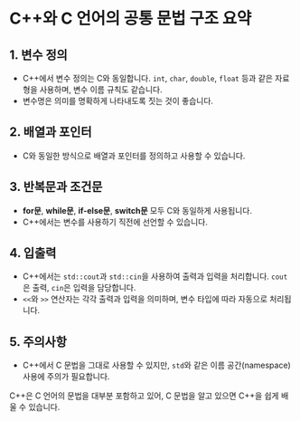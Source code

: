 # C++와 C 언어의 공통 문법 구조 요약

## 1. 변수 정의
- C++에서 변수 정의는 C와 동일합니다. `int`, `char`, `double`, `float` 등과 같은 자료형을 사용하며, 변수 이름 규칙도 같습니다.
- 변수명은 의미를 명확하게 나타내도록 짓는 것이 좋습니다.

## 2. 배열과 포인터
- C와 동일한 방식으로 배열과 포인터를 정의하고 사용할 수 있습니다.

## 3. 반복문과 조건문
- **for문**, **while문**, **if-else문**, **switch문** 모두 C와 동일하게 사용됩니다.
- C++에서는 변수를 사용하기 직전에 선언할 수 있습니다.

## 4. 입출력
- C++에서는 `std::cout`과 `std::cin`을 사용하여 출력과 입력을 처리합니다. `cout`은 출력, `cin`은 입력을 담당합니다.
- `<<`와 `>>` 연산자는 각각 출력과 입력을 의미하며, 변수 타입에 따라 자동으로 처리됩니다.

## 5. 주의사항
- C++에서 C 문법을 그대로 사용할 수 있지만, `std`와 같은 이름 공간(namespace) 사용에 주의가 필요합니다.

C++은 C 언어의 문법을 대부분 포함하고 있어, C 문법을 알고 있으면 C++을 쉽게 배울 수 있습니다.
